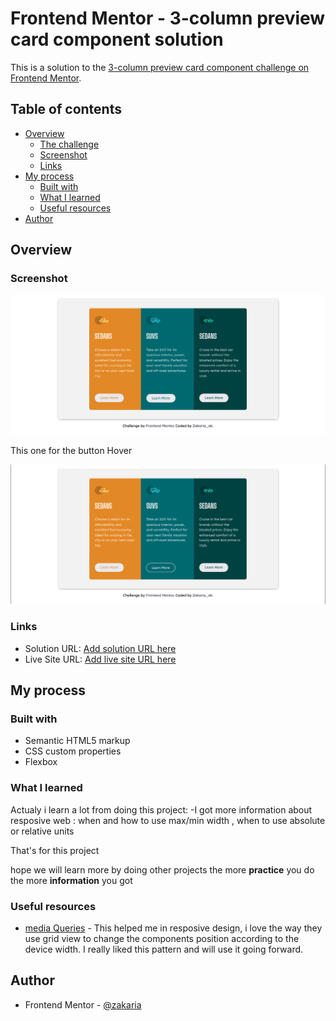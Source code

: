 # Frontend Mentor - 3-column preview card component solution

This is a solution to the [3-column preview card component challenge on Frontend Mentor](https://www.frontendmentor.io/challenges/3column-preview-card-component-pH92eAR2-). 

## Table of contents

- [Overview](#overview)
  - [The challenge](#the-challenge)
  - [Screenshot](#screenshot)
  - [Links](#links)
- [My process](#my-process)
  - [Built with](#built-with)
  - [What I learned](#what-i-learned)
  - [Useful resources](#useful-resources)
- [Author](#author)


## Overview

### Screenshot

![](./Screen_desktop.png)


This one for the button Hover


![](./screenshot_deskto_hover.png)




### Links

- Solution URL: [Add solution URL here](https://github.com/zakariae111/3-column-preview-card-component)
- Live Site URL: [Add live site URL here](https://zakariae111.github.io/3-column-preview-card-component/)

## My process

### Built with

- Semantic HTML5 markup
- CSS custom properties
- Flexbox

### What I learned

Actualy i learn a lot from doing this project:
  -I got more information about resposive web : when and how to use max/min width , when to use absolute or relative units
  
  That's for this project 
  
  hope we will learn more by doing other projects
  the more **practice** you do the more **information** you got
  


### Useful resources

- [media Queries](https://www.w3schools.com/css/css_rwd_mediaqueries.asp) - This helped me in resposive design, i love the way they use grid view to change the components position according to the device width. I really liked this pattern and will use it going forward.

## Author

- Frontend Mentor - [@zakaria](https://www.frontendmentor.io/profile/zakariae111)


